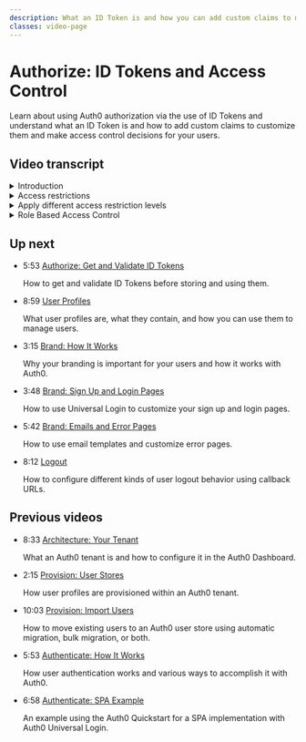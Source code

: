 ```yaml
---
description: What an ID Token is and how you can add custom claims to make access control decisions for your users.
classes: video-page
---
```

# Authorize: ID Tokens and Access Control

Learn about using Auth0 authorization via the use of ID Tokens and understand what an ID Token is and how to add custom claims to customize them and make access control decisions for your users.

<div class="video-wrapper" data-video="0yh740dll2"></div>

## Video transcript

<details>
  <summary>Introduction</summary>

  In this video, you will see how to use custom ID Token claims to support specific authorization requirements in your application. 

  As a refresher, if you’ve just seen the Authentication video, then you know that it’s important to correctly distinguish between Authentication, Authorization, and Access Control. Your Auth0 tenant is your Authorization Server and responsible for Authentication and some or all of Authorization, and sometimes some coarse-grained access control. In contrast, your application or API is responsible for most Access Control because most access control is contextual and too fine-grained for a central service to manage effectively.
</details>

<details>
  <summary>Access restrictions</summary>

  Auth0 allows you to apply coarse-grained access restrictions to certain applications or APIs using Rule extensibility or provide authorization information to an application through custom claims. For example: 

  * You can return an `UnauthorizedError` from a Rule, allowing Auth0 to provide coarse-grained denial of access to an application if the user doesn’t have the right claim or claims in their user profile metadata.
  * You can return an `UnauthorizedError` from a Rule, allowing Auth0 to provide coarse-grained denial of access to an API if a call is coming from a restricted application or location. 
  * You can add additional or custom claims to an OIDC-compliant ID Token via  Auth0 Rule extensibility. That information will appear in the body or payload of the returned ID Token and can be used by your application, in combination with application specific data, for fine-grained access control. 
</details>

<details>
  <summary>Apply different access restriction levels</summary>

  We’ll talk about API level integration in a future video, but for now, we’ll concentrate on how Auth0 can be leveraged to provide for both coarse-grained and fine-grained application-level authorization.

  First, you should decide if you require coarse-grained or fine-grained control. With coarse-grained control, you can use Auth0 extensibility to prevent allocation of an ID Token, thus denying access to the application overall. If you require fine-grained control, then you will need to decide what information your application requires in order to make access control decisions (for example the user may have a role associated with them or specific permissions associated with their profile). In this case, you can use Auth0 extensibility to add this information as custom claims to an ID Token, which can then be verified and used by the application, in combination with application specific data, to apply any access control restrictions. We recommend that you add this information to the user profile metadata, that way you don’t have to call an external API to fetch the information which could negatively impact the performance and scalability of the login sequence. 

</details>

<details>
  <summary>Role Based Access Control</summary>

  Additionally, Auth0 has out-of-box support for Role Based Access Control or RBAC. RBAC refers to assigning permissions to users based on their role within an organization. Use RBAC for simpler, fine-grained access control that is often less prone to error.

  Be wary of adding too fine-grained detail to the user profile. Application specific access control data should live with the application, and not in the user profile. Trying to put all access control information in the user profile can quickly grow into a complicated system to maintain. Limit the authorization information stored against the user to apply to attributes about the user themselves, but not about individual items they can access. For example: if a user has access to a document repository, you could store the fact that the user is an administrator of the document repository application in the user’s app_metadata, but you wouldn’t want to store the specific documents the user has access to.

  In the next video, we'll dig into some of the details on how authorization works with Auth0.

</details>

## Up next

<ul class="up-next">

  <li>
    <span class="video-time"><i class="icon icon-budicon-494"></i>5:53</span>
    <i class="video-icon icon icon-budicon-676"></i>
    <a href="/videos/get-started/05_02-authorize-get-validate-id-tokens">Authorize: Get and Validate ID Tokens</a>
    <p>How to get and validate ID Tokens before storing and using them. </p>
  </li>

  <li>
    <span class="video-time"><i class="icon icon-budicon-494"></i>8:59</span>
    <i class="video-icon icon icon-budicon-676"></i>
    <a href="/videos/get-started/06-user-profiles">User Profiles</a>
    <p>What user profiles are, what they contain, and how you can use them to manage users. </p>
  </li>

  <li>
    <span class="video-time"><i class="icon icon-budicon-494"></i>3:15</span>
    <i class="video-icon icon icon-budicon-676"></i>
    <a href="/videos/get-started/07_01-brand-how-it-works">Brand: How It Works</a>
    <p>Why your branding is important for your users and how it works with Auth0. </p>
  </li>

  <li>
    <span class="video-time"><i class="icon icon-budicon-494"></i>3:48</span>
    <i class="video-icon icon icon-budicon-676"></i>
    <a href="/videos/get-started/07_02-brand-signup-login-pages">Brand: Sign Up and Login Pages</a>
    <p>How to use Universal Login to customize your sign up and login pages. </p>
  </li>

  <li>
    <span class="video-time"><i class="icon icon-budicon-494"></i>5:42</span>
    <i class="video-icon icon icon-budicon-676"></i>
    <a href="/videos/get-started/08-brand-emails-error-pages">Brand: Emails and Error Pages</a>
    <p>How to use email templates and customize error pages. </p>
  </li>

  <li>
    <span class="video-time"><i class="icon icon-budicon-494"></i>8:12</span>
    <i class="video-icon icon icon-budicon-676"></i>
    <a href="/videos/get-started/10-logout">Logout</a>
    <p>How to configure different kinds of user logout behavior using callback URLs. </p>
  </li>

</ul>

## Previous videos

<ul class="up-next">

  <li>
    <span class="video-time"><i class="icon icon-budicon-494"></i>8:33</span>
    <i class="video-icon icon icon-budicon-676"></i>
    <a href="/videos/get-started/01-architecture-your-tenant">Architecture: Your Tenant</a>
    <p>What an Auth0 tenant is and how to configure it in the Auth0 Dashboard.</p>
  </li>

  <li>
    <span class="video-time"><i class="icon icon-budicon-494"></i>2:15</span>
    <i class="video-icon icon icon-budicon-676"></i>
    <a href="/videos/get-started/02-provision-user-stores">Provision: User Stores</a>
    <p>How user profiles are provisioned within an Auth0 tenant.</p>
  </li>

  <li>
    <span class="video-time"><i class="icon icon-budicon-494"></i>10:03</span>
    <i class="video-icon icon icon-budicon-676"></i>
    <a href="/videos/get-started/03-provision-import-users">Provision: Import Users</a>
    <p>How to move existing users to an Auth0 user store using automatic migration, bulk migration, or both.</p>
  </li>

  <li>
    <span class="video-time"><i class="icon icon-budicon-494"></i>5:53</span>
    <i class="video-icon icon icon-budicon-676"></i>
    <a href="/videos/get-started/04_01-authenticate-how-it-works">Authenticate: How It Works</a>
    <p>How user authentication works and various ways to accomplish it with Auth0.</p>
  </li>

  <li>
    <span class="video-time"><i class="icon icon-budicon-494"></i>6:58</span>
    <i class="video-icon icon icon-budicon-676"></i>
    <a href="/videos/get-started/04_02-authenticate-spa-example">Authenticate: SPA Example</a>
    <p>An example using the Auth0 Quickstart for a SPA implementation with Auth0 Universal Login. </p>
  </li>

</ul>

